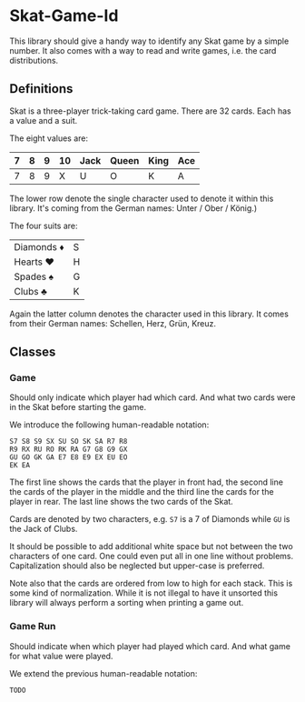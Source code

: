 # Skat-Game-Id

This library should give a handy way to identify any Skat game by a simple number.
It also comes with a way to read and write games, i.e. the card distributions.

## Definitions
Skat is a three-player trick-taking card game. There are 32 cards.
Each has a value and a suit.

The eight values are: 

| 7 | 8 | 9 | 10 | Jack | Queen | King | Ace |
|---|---|---|----|---|---|---|---|
| 7 | 8 | 9 | X  | U | O | K | A |

The lower row denote the single character used to denote it within this
library. It's coming from the German names: Unter / Ober / König.)

The four suits are:

|  |  |
|---|---|
| Diamonds ♦️ | S |
| Hearts ♥️ | H |
| Spades ♠️ | G |
| Clubs ♣️ | K |

Again the latter column denotes the character used in this library. It comes from their
German names: Schellen, Herz, Grün, Kreuz.  

## Classes


### Game
Should only indicate which player had which card. And what two cards were
in the Skat before starting the game.

We introduce the following human-readable notation:

```
S7 S8 S9 SX SU SO SK SA R7 R8
R9 RX RU RO RK RA G7 G8 G9 GX
GU GO GK GA E7 E8 E9 EX EU EO
EK EA
```

The first line shows the cards that the player in front had, the second line
the cards of the player in the middle and the third line the cards for the
player in rear. The last line shows the two cards of the Skat.

Cards are denoted by two characters, e.g. `S7` is a 7 of Diamonds
while `GU` is the Jack of Clubs.

It should be possible to add additional white space but not between the two characters of
one card. One could even put all in one line without problems. Capitalization should
also be neglected but upper-case is preferred.

Note also that the cards are ordered from low to high for each stack. This is some kind of
normalization. While it is not illegal to have it unsorted this library will always perform
a sorting when printing a game out.

### Game Run
Should indicate when which player had played which card. And what game for what value
were played.

We extend the previous human-readable notation:

```
TODO
```

